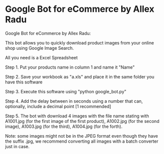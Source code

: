 # Google Bot for eCommerce by Allex Radu
Google Bot for eCommerce by Allex Radu:

This bot allows you to quickly download product images from your online shop using Google Image Search.

All you need is a Excel Spreadsheet
 
Step 1. Put your products name in column 1 and name it "Name"

Step 2. Save your workbook as "a.xls" and place it in the same folder you have this software

Step 3. Execute this software using "python google_bot.py"

Step 4. Add the delay between in seconds using a number that can, optionally, include a decimal point [1 recommended]

Step 5. The bot with download 4 images with the file name stating with A1001.jpg (for the first image of the first product), A1002.jpg (for the second image), A1003.jpg (for the third), A1004.jpg (for the forth).

Note: some images might not be in the JPEG format even though they have the suffix .jpg, we recommend converting all images with a batch converter just in case. 



 